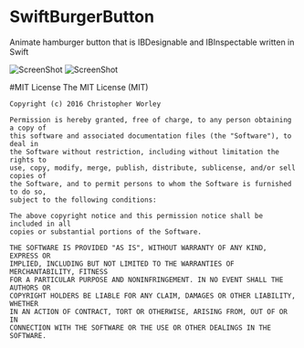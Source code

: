 # SwiftBurgerButton
Animate hamburger button that is IBDesignable and IBInspectable written in Swift 

![ScreenShot](https://github.com/n6xej/SwiftBurgerButton/blob/master/image0.gif)
![ScreenShot](https://github.com/n6xej/SwiftBurgerButton/blob/master/pic1.png)

#MIT License
	The MIT License (MIT)

	Copyright (c) 2016 Christopher Worley

	Permission is hereby granted, free of charge, to any person obtaining a copy of
	this software and associated documentation files (the "Software"), to deal in
	the Software without restriction, including without limitation the rights to
	use, copy, modify, merge, publish, distribute, sublicense, and/or sell copies of
	the Software, and to permit persons to whom the Software is furnished to do so,
	subject to the following conditions:

	The above copyright notice and this permission notice shall be included in all
	copies or substantial portions of the Software.

	THE SOFTWARE IS PROVIDED "AS IS", WITHOUT WARRANTY OF ANY KIND, EXPRESS OR
	IMPLIED, INCLUDING BUT NOT LIMITED TO THE WARRANTIES OF MERCHANTABILITY, FITNESS
	FOR A PARTICULAR PURPOSE AND NONINFRINGEMENT. IN NO EVENT SHALL THE AUTHORS OR
	COPYRIGHT HOLDERS BE LIABLE FOR ANY CLAIM, DAMAGES OR OTHER LIABILITY, WHETHER
	IN AN ACTION OF CONTRACT, TORT OR OTHERWISE, ARISING FROM, OUT OF OR IN
	CONNECTION WITH THE SOFTWARE OR THE USE OR OTHER DEALINGS IN THE SOFTWARE.
